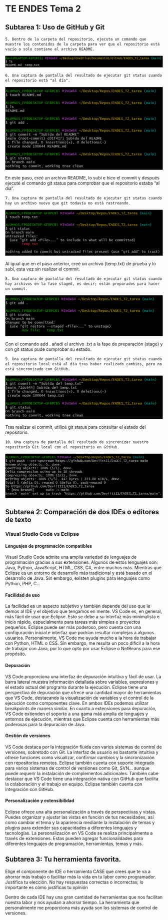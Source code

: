 # TE ENDES Tema 2
## Subtarea 1: Uso de GitHub y Git

    5. Dentro de la carpeta del repositorio, ejecuta un comando que muestre los contenidos de la carpeta para ver que el repositorio está vacío o solo contiene el archivo README.

 ![Alt text](image.png)

    6. Una captura de pantalla del resultado de ejecutar git status cuando el repositorio está "al día".

 ![Alt text](image-1.png)
 
En este paso, creé un archivo README, lo subí e hice el commit y después ejecuté el comando git status para comprobar que el repositorio estaba “al día”.

    7. Una captura de pantalla del resultado de ejecutar git status cuando hay un archivo nuevo que git todavía no está rastreando.

 ![Alt text](image-2.png)

Al igual que en el paso anterior, creé un archivo (temp.txt) de prueba y lo subí, esta vez sin realizar el commit.

    8. Una captura de pantalla del resultado de ejecutar git status cuando hay archivos en la fase staged, es decir; están preparados para hacer un commit.

 ![Alt text](image-3.png)

Con el comando add . añadí el archivo .txt a la fase de preparación (stage) y con git status pude comprobar su estado.

    9. Una captura de pantalla del resultado de ejecutar git status cuando el repositorio local está al día tras haber realizado cambios, pero no está sincronizado con GitHub.

 ![Alt text](image-4.png)

Tras realizar el commit, utilicé git status para consultar el estado del repositorio.

    10. Una captura de pantalla del resultado de sincronizar nuestro repositorio Git local con el repositorio en GitHub.

 ![Alt text](image-5.png)

## Subtarea 2: Comparación de dos IDEs o editores de texto

### Visual Studio Code vs Eclipse

#### Lenguajes de programación compatibles

Visual Studio Code admite una amplia variedad de lenguajes de programación gracias a sus extensiones. Algunos de estos lenguajes son: Java, Python, JavaScript, HTML, CSS, C#, entre muchos más. Mientras que Eclipse es un entorno de desarrollo más tradicional y está basado en el desarrollo de Java. Sin embargo, existen plugins para lenguajes como Python, PHP, C...

#### Facilidad de uso

La facilidad es un aspecto subjetivo y también depende del uso que le demos al IDE y el objetivo que tengamos en mente. VS Code es, en general, más fácil de usar que Eclipse. Esto se debe a su interfaz más minimalista e inicio rápido, especialmente para tareas más simples o proyectos pequeños. Eclipse puede ser más poderoso, pero cuenta con una configuración inicial e interfaz que podrían resultar complejas a algunos usuarios. Personalmente, VS Code me ayuda mucho a la hora de trabajar con Python, HTML o CSS. Sin embargo, me resulta un poco dificil a la hora de trabajar con Java, por lo que opto por usar Eclipse o NetBeans para ese propósito.

#### Depuración

VS Code proporciona una interfaz de depuración intuitiva y fácil de usar. La barra lateral muestra información detallada sobre variables, expresiones y el estado actual del programa durante la ejecución. Eclipse tiene una perspectiva de depuración que ofrece una cantidad mayor de herramientas que VS Code, destacando la visualización de variables y el control de la ejecución como componentes clave. En ambos IDEs podemos utilizar breakpoints de manera similar. En cuanto a extensiones para depuración, VS Code extienden el soporte a una gama más amplia de lenguajes y entornos de ejecución, mientras que Eclipse cuenta con herramientas más poderosas para la depuración de Java.

#### Gestión de versiones

VS Code destaca por la integración fluida con varios sistemas de control de versiones, sobretodo con Git. La interfaz de usuario es bastante intuitiva y ofrece funciones como visualizar, confirmar cambios y la sincronización con repositorios remotos. Eclipse también cuenta con soporte integrado para varios sistemas de control de versiones como Git, SVN... aunque puede requerir la instalación de complementos adicionales. También cabe destacar que VS Code tiene una integración nativa con GitHub que facilita la colaboración y el trabajo en equipo. Eclipse también cuenta con integración con GitHub.

#### Personalización y extensibilidad

Eclipse ofrece una alta personalización a través de perspectivas y vistas. Puedes organizar y ajustar las vistas en función de tus necesidades, así como cambiar el tema y la apariencia mediante la instalación de temas y plugins para extender sus capacidades a diferentes lenguajes y tecnologías. La personalización en VS Code se realiza principalmente a través de extensiones. Estas pueden agregar funcionalidades para diferentes lenguajes de programación, herramientas, temas y más. 

## Subtarea 3: Tu herramienta favorita.

Elige el componente de IDE o herramienta CASE que crees que te va a ahorrar más trabajo o facilitar más la
vida en tu labor como programador. Justifica tu elección. No hay respuestas correctas o incorrectas; lo
importante es cómo justificas tu opinión

Dentro de cada IDE hay una gran cantidad de herramientas que nos facilitan nuestra labor y nos ayudan a ahorrar tiempo. La herramienta que personalmente me proporciona más ayuda son los sistemas de control de versiones. 
